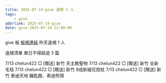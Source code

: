 ```yaml
---
title: 2025-07-14-give 違規 1 人
tags:
    - give
abbrlink: 2025-07-14-give
date: give-2025-07-14 12:00:00
---
```

give 板 [板規連結](https://www.ptt.cc/bbs/give/M.1612495900.A.C32.html)
昨天違規 1 人
<!-- more -->

違規清單
單日不得超過 3 篇

7/13 chelun422 □ [贈送] 新竹 天主教聖物
7/13 chelun422 □ [贈送] 新竹 全新毛毯
7/13 chelun422 □ [贈送] 新竹 8成新緹花抱枕
7/13 chelun422 □ [贈送] 新竹 泰迪天地 鑰匙圈、泰迪熊頭